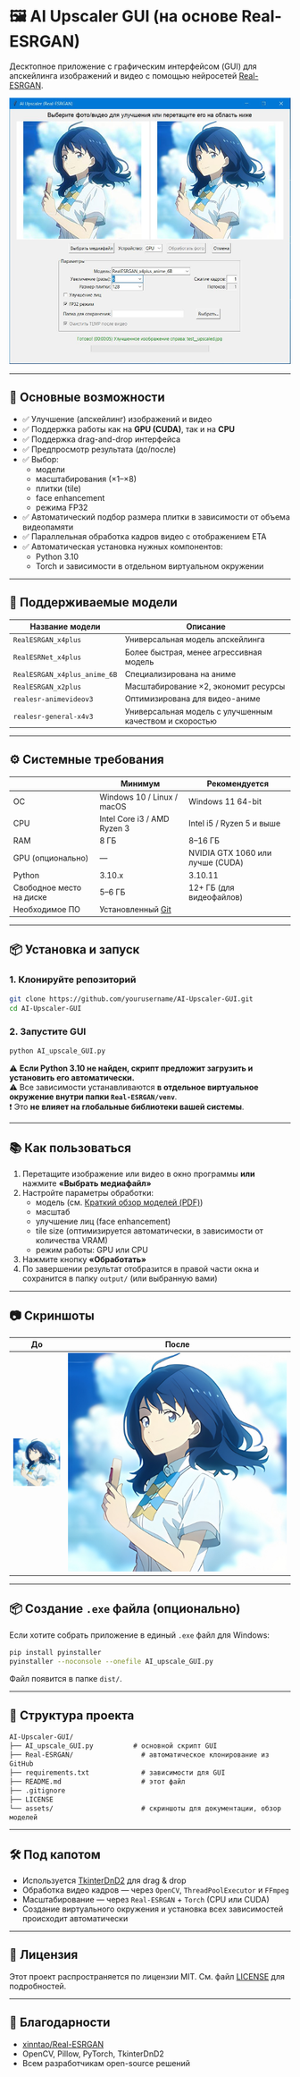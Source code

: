 
# 🖼️ AI Upscaler GUI (на основе Real-ESRGAN)

Десктопное приложение с графическим интерфейсом (GUI) для апскейлинга изображений и видео с помощью нейросетей [Real-ESRGAN](https://github.com/xinntao/Real-ESRGAN).

![AI Upscaler GUI Screenshot](assets/screenshot.jpg)

---

## 🔧 Основные возможности

- ✅ Улучшение (апскейлинг) изображений и видео
- ✅ Поддержка работы как на **GPU (CUDA)**, так и на **CPU**
- ✅ Поддержка drag-and-drop интерфейса
- ✅ Предпросмотр результата (до/после)
- ✅ Выбор:
  - модели
  - масштабирования (×1–×8)
  - плитки (tile)
  - face enhancement
  - режима FP32
- ✅ Автоматический подбор размера плитки в зависимости от объема видеопамяти
- ✅ Параллельная обработка кадров видео с отображением ETA
- ✅ Автоматическая установка нужных компонентов:
  - Python 3.10
  - Torch и зависимости в отдельном виртуальном окружении

---

## 🧠 Поддерживаемые модели

| Название модели | Описание |
|------------------|----------|
| `RealESRGAN_x4plus` | Универсальная модель апскейлинга |
| `RealESRNet_x4plus` | Более быстрая, менее агрессивная модель |
| `RealESRGAN_x4plus_anime_6B` | Специализирована на аниме |
| `RealESRGAN_x2plus` | Масштабирование ×2, экономит ресурсы |
| `realesr-animevideov3` | Оптимизирована для видео-аниме |
| `realesr-general-x4v3` | Универсальная модель с улучшенным качеством и скоростью |

---

## ⚙️ Системные требования

|                         | Минимум                          | Рекомендуется                     |
|-------------------------|----------------------------------|-----------------------------------|
| ОС                      | Windows 10 / Linux / macOS       | Windows 11 64-bit                 |
| CPU                     | Intel Core i3 / AMD Ryzen 3      | Intel i5 / Ryzen 5 и выше         |
| RAM                     | 8 ГБ                             | 8–16 ГБ                           |
| GPU (опционально)       | —                                | NVIDIA GTX 1060 или лучше (CUDA)  |
| Python                  | 3.10.x                           | 3.10.11                           |
| Свободное место на диске| 5–6 ГБ                           | 12+ ГБ (для видеофайлов)          |
| Необходимое ПО          | Установленный [Git](https://git-scm.com/downloads)                   |

---

## 📦 Установка и запуск

### 1. Клонируйте репозиторий

```bash
git clone https://github.com/yourusername/AI-Upscaler-GUI.git
cd AI-Upscaler-GUI
```

### 2. Запустите GUI

```bash
python AI_upscale_GUI.py
```

⚠️ **Если Python 3.10 не найден, скрипт предложит загрузить и установить его автоматически.**  
⚠️ Все зависимости устанавливаются **в отдельное виртуальное окружение внутри папки `Real-ESRGAN/venv`**.  
❗ Это **не влияет на глобальные библиотеки вашей системы**.

---

## 📚 Как пользоваться

1. Перетащите изображение или видео в окно программы **или** нажмите **«Выбрать медиафайл»**
2. Настройте параметры обработки:
   - модель (см. [Краткий обзор моделей (PDF)](assets/Краткий%20обзор%20моделей.pdf))
   - масштаб
   - улучшение лиц (face enhancement)
   - tile size (оптимизируется автоматически, в зависимости от количества VRAM)
   - режим работы: GPU или CPU
3. Нажмите кнопку **«Обработать»**
4. По завершении результат отобразится в правой части окна и сохранится в папку `output/` (или выбранную вами)

---

## 📷 Скриншоты

| До | После |
|----|-------|
| ![](assets/before.jpg) | ![](assets/after.jpg) |

---

## 📦 Создание `.exe` файла (опционально)

Если хотите собрать приложение в единый `.exe` файл для Windows:

```bash
pip install pyinstaller
pyinstaller --noconsole --onefile AI_upscale_GUI.py
```

Файл появится в папке `dist/`.

---

## 📁 Структура проекта

```
AI-Upscaler-GUI/
├── AI_upscale_GUI.py          # основной скрипт GUI
├── Real-ESRGAN/                 # автоматическое клонирование из GitHub
├── requirements.txt             # зависимости для GUI
├── README.md                    # этот файл
├── .gitignore
├── LICENSE
└── assets/                      # скриншоты для документации, обзор моделей
```

---

## 🛠 Под капотом

- Используется [TkinterDnD2](https://pypi.org/project/tkinterdnd2/) для drag & drop
- Обработка видео кадров — через `OpenCV`, `ThreadPoolExecutor` и `FFmpeg`
- Масштабирование — через `Real-ESRGAN` + `Torch` (CPU или CUDA)
- Создание виртуального окружения и установка всех зависимостей происходит автоматически

---

## 📄 Лицензия

Этот проект распространяется по лицензии MIT. См. файл [LICENSE](LICENSE) для подробностей.

---

## 🙏 Благодарности

- [xinntao/Real-ESRGAN](https://github.com/xinntao/Real-ESRGAN)
- OpenCV, Pillow, PyTorch, TkinterDnD2
- Всем разработчикам open-source решений
